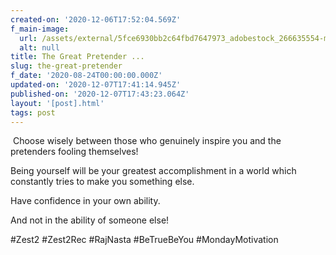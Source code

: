 ```yaml
---
created-on: '2020-12-06T17:52:04.569Z'
f_main-image:
  url: /assets/external/5fce6930bb2c64fbd7647973_adobestock_266635554-min.jpeg
  alt: null
title: The Great Pretender ...
slug: the-great-pretender
f_date: '2020-08-24T00:00:00.000Z'
updated-on: '2020-12-07T17:41:14.945Z'
published-on: '2020-12-07T17:43:23.064Z'
layout: '[post].html'
tags: post
---
```


 Choose wisely between those who genuinely inspire you and the pretenders fooling themselves!

Being yourself will be your greatest accomplishment in a world which constantly tries to make you something else.

Have confidence in your own ability. 

And not in the ability of someone else!

#Zest2 #Zest2Rec #RajNasta #BeTrueBeYou #MondayMotivation

